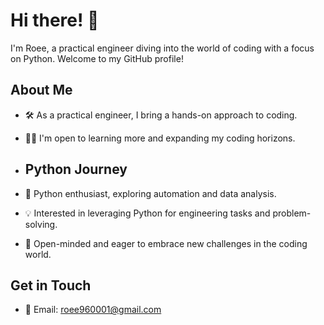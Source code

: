 # Hi there! 👋

I'm Roee, a practical engineer diving into the world of coding with a focus on Python. Welcome to my GitHub profile!

## About Me

- 🛠️ As a practical engineer, I bring a hands-on approach to coding.
- 👩‍💻 I'm open to learning more and expanding my coding horizons.

- ## Python Journey

- 🐍 Python enthusiast, exploring automation and data analysis.
- 💡 Interested in leveraging Python for engineering tasks and problem-solving.
- 🚀 Open-minded and eager to embrace new challenges in the coding world.

## Get in Touch
- 📧 Email: roee960001@gmail.com
  
